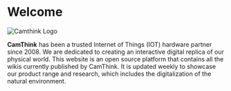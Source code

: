# Welcome

![Camthink Logo](/img/Camthink-logo.png)

**CamThink** has been a trusted Internet of Things (IOT) hardware partner since 2008. We are dedicated to creating an interactive digital replica of our physical world. This website is an open source platform that contains all the wikis currently published by CamThink. It is updated weekly to showcase our product range and research, which includes the digitalization of the natural environment.
